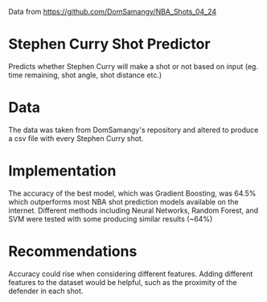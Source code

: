 Data from https://github.com/DomSamangy/NBA_Shots_04_24
# **Stephen Curry Shot Predictor**
Predicts whether Stephen Curry will make a shot or not based on input (eg. time remaining, shot angle, shot distance etc.)

# **Data**
The data was taken from DomSamangy's repository and altered to produce a csv file with every Stephen Curry shot. 

# **Implementation** 
The accuracy of the best model, which was Gradient Boosting, was 64.5% which outperforms most NBA shot prediction models available on the internet. Different methods including Neural Networks, Random Forest, and SVM were tested with some producing similar results (~64%) 

# **Recommendations** 
Accuracy could rise when considering different features. Adding different features to the dataset would be helpful, such as the proximity of the defender in each shot. 
